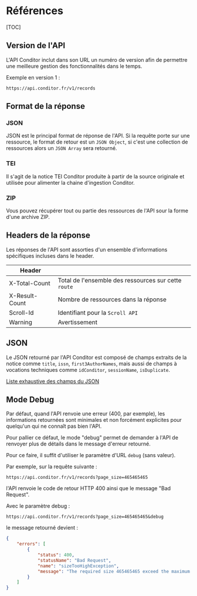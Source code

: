 # Références

[TOC]

## Version de l'API

L'API Conditor inclut dans son URL un numéro de version afin de permettre une meilleure gestion des fonctionnalités dans le temps.

Exemple en version 1 :

```Url
https://api.conditor.fr/v1/records
```


## Format de la réponse

### JSON

JSON est le principal format de réponse de l'API. Si la requête porte sur une ressource, le format de retour est un `JSON Object`, si c'est une collection de ressources alors un `JSON Array` sera retourné.

### TEI

Il s'agit de la notice TEI Conditor produite à partir de la source originale et utilisée pour alimenter la chaine d'ingestion Conditor.

### ZIP

Vous pouvez récupérer tout ou partie des ressources de l'API sour la forme d'une archive ZIP.



## Headers de la réponse

Les réponses de l'API sont assorties d'un ensemble d'informations spécifiques incluses dans le header.

|Header|  |
| ------------- | :---- |
| X-Total-Count | Total de l'ensemble des ressources sur cette `route` |
| X-Result-Count | Nombre de ressources dans la réponse |
| Scroll-Id | Identifiant pour la `Scroll API` |
| Warning | Avertissement |



## JSON

Le JSON retourné par l'API Conditor est composé de champs extraits de la notice comme `title`, `issn`,  `first3AuthorNames`, mais aussi de champs à vocations techniques comme `idConditor`, `sessionName`, `isDuplicate`.

[Liste exhaustive des champs du JSON](https://github.com/conditor-project/api/blob/master/doc/recordFields.md)



## Mode Debug

Par défaut, quand l'API renvoie une erreur (400, par exemple), les informations retournées sont minimales et non forcément explicites pour quelqu'un qui ne connaît pas bien l'API. 

Pour pallier ce défaut, le mode "debug" permet de demander à l'API de renvoyer plus de détails dans le message d'erreur retourné.

Pour ce faire, il suffit d'utiliser le paramètre d'URL `debug` (sans valeur).

Par exemple, sur la requête suivante :

`https://api.conditor.fr/v1/records?page_size=465465465`

l'API renvoie le code de retour HTTP 400 ainsi que le message "Bad Request".

Avec le paramètre debug :

`https://api.conditor.fr/v1/records?page_size=465465465&debug`

le message retourné devient :

```json
{
    "errors": [
        {
            "status": 400,
            "statusName": "Bad Request",
            "name": "sizeTooHighException",
            "message": "The required size 465465465 exceed the maximum  1000"
        }
    ]
}
```
